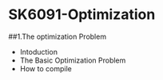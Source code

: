 # SK6091-Optimization
##1.The optimization Problem
  - Intoduction
  - The Basic Optimization Problem 
  - How to compile 
